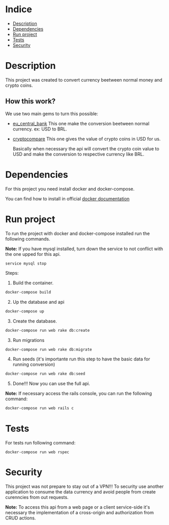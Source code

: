 # Indice
* [Description](#description)
* [Dependencies](#dependencies)
* [Run project](#run-project)
* [Tests](#tests)
* [Security](#security)

# Description
This project was created to convert currency beetween normal money and crypto coins.

## How this work?
We use two main gems to turn this possible:
- [eu_central_bank](https://github.com/RubyMoney/eu_central_bank)
  This one make the conversion beetween normal currency. ex: USD to BRL.
- [cryptocompare](https://github.com/alexanderdavidpan/cryptocompare)
  This one gives the value of crypto coins in USD for us.

  Basically when necessary the api will convert the crypto coin value to USD and make the conversion to respective currency like BRL.

# Dependencies
For this project you need install docker and docker-compose.

You can find how to install in official [docker documentation](https://docs.docker.com/)

# Run project
To run the project with docker and docker-compose installed run the following commands.

**Note:** If you have mysql installed, turn down the service to not conflict with the one upped for this api.
```bash
service mysql stop
```

Steps:

1. Build the container.

```bash
docker-compose build
```
2. Up the database and api
```bash
docker-compose up
```
3. Create the database.
```bash
docker-compose run web rake db:create
```
3. Run migrations
```
docker-compose run web rake db:migrate
```
4. Run seeds (it's importante run this step to have the basic data for running conversion)
```bash
docker-compose run web rake db:seed
```
5. Done!!! Now you can use the full api.

**Note:** If necessary access the rails console, you can run the following command:
```bash
docker-compose run web rails c
```

# Tests

For tests run following command:
```
docker-compose run web rspec
```
# Security
This project was not prepare to stay out of a VPN!!!
To security use another application to consume the data currency and avoid people from create curenncies from out requests.

**Note:** To access this api from a web page or a client service-side it's necessary the implementation of a cross-origin and authorization from CRUD actions.
